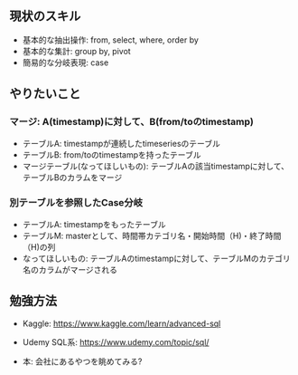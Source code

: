 ## 現状のスキル
* 基本的な抽出操作: from, select, where, order by
* 基本的な集計: group by, pivot
* 簡易的な分岐表現: case

## やりたいこと

### マージ: A(timestamp)に対して、B(from/toのtimestamp)
* テーブルA: timestampが連続したtimeseriesのテーブル
* テーブルB: from/toのtimestampを持ったテーブル
* マージテーブル(なってほしいもの): テーブルAの該当timestampに対して、テーブルBのカラムをマージ

### 別テーブルを参照したCase分岐
* テーブルA: timestampをもったテーブル
* テーブルM: masterとして、時間帯カテゴリ名・開始時間（H)・終了時間（H)の列
* なってほしいもの: テーブルAのtimestampに対して、テーブルMのカテゴリ名のカラムがマージされる


## 勉強方法
* Kaggle: https://www.kaggle.com/learn/advanced-sql

* Udemy SQL系: https://www.udemy.com/topic/sql/

* 本: 会社にあるやつを眺めてみる?